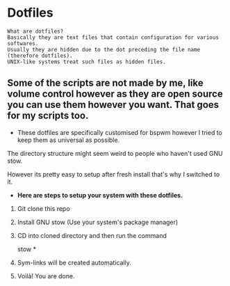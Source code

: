 # Dotfiles
    What are dotfiles?
    Basically they are text files that contain configuration for various softwares.
    Usually they are hidden due to the dot preceding the file name (therefore dotfiles).
    UNIX-like systems treat such files as hidden files.

## Some of the scripts are not made by me, like volume control however as they are open source you can use them however you want. That goes for my scripts too.

* These dotfiles are specifically customised for bspwm however I tried to keep them as universal as possible.

The directory structure might seem weird to people who haven't used GNU stow.

However its pretty easy to setup after fresh install that's why I switched to it.


- **Here are steps to setup your system with these dotfiles.**
1. Git clone this repo
2. Install GNU stow (Use your system's package manager)
3. CD into cloned directory and then run the command 
    
    stow *
4. Sym-links will be created automatically.
5. Voilà! You are done.
